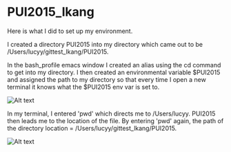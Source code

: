 # PUI2015_lkang

Here is what I did to set up my environment.

I created a directory PUI2015 into my directory which came out to be /Users/lucyy/gittest_lkang/PUI2015. 

In the bash_profile emacs window I created an alias using the cd command to get into my directory. 
I then created an environmental variable $PUI2015 and assigned the path to my directory so that every time I open a new terminal it knows what the $PUI2015 env var is set to.

![Alt text](lkang_bash_profile)

In my terminal, I entered 'pwd' which directs me to /Users/lucyy. PUI2015 then leads me to the location of the file. By entering 'pwd' again, the path of the directory location = /Users/lucyy/gittest_lkang/PUI2015. 


![Alt text](lkang_terminal)